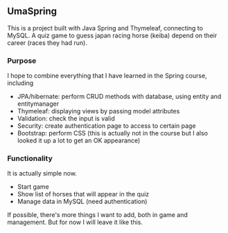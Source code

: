 ## UmaSpring
This is a project built with Java Spring and Thymeleaf, connecting to MySQL.
A quiz game to guess japan racing horse (keiba) depend on their career (races they had run).

### Purpose
I hope to combine everything that I have learned in the Spring course, including
- JPA/hibernate: perform CRUD methods with database, using entity and entitymanager
- Thymeleaf: displaying views by passing model attributes
- Validation: check the input is valid
- Security: create authentication page to access to certain page
- Bootstrap: perform CSS (this is actually not in the course but I also looked it up a lot to get an OK appearance)

### Functionality
It is actually simple now.
- Start game
- Show list of horses that will appear in the quiz
- Manage data in MySQL (need authentication)

If possible, there's more things I want to add, both in game and management. But for now I will leave it like this.
